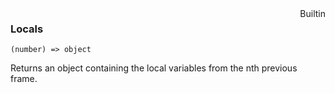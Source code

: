 <div style="float:right"><span class="builtin">Builtin</span></div>

### Locals

``` suneido
(number) => object
```

Returns an object containing the local variables from the nth previous frame.